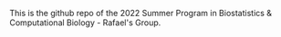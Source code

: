 This is the github repo of the 2022 Summer Program in Biostatistics & Computational Biology - Rafael's Group.
